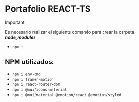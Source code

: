 # Portafolio REACT-TS

> [!IMPORTANT]
> Es necesario realizar el siguiente comando para crear la carpeta _**node_modules**_
> - `npm i`

## NPM utilizados:
- `npm i env-cmd`
- `npm i framer-motion`
- `npm i react-router-dom`
- `npm i @mui/icons-material`
- `npm i @mui/material @emotion/react @emotion/styled`